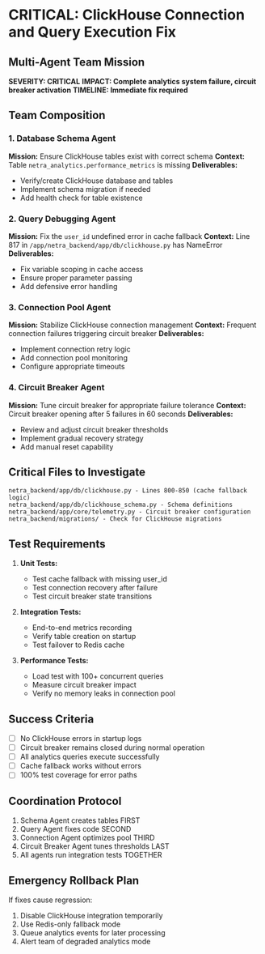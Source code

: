 # CRITICAL: ClickHouse Connection and Query Execution Fix
## Multi-Agent Team Mission

**SEVERITY: CRITICAL**
**IMPACT: Complete analytics system failure, circuit breaker activation**
**TIMELINE: Immediate fix required**

## Team Composition

### 1. Database Schema Agent
**Mission:** Ensure ClickHouse tables exist with correct schema
**Context:** Table `netra_analytics.performance_metrics` is missing
**Deliverables:**
- Verify/create ClickHouse database and tables
- Implement schema migration if needed
- Add health check for table existence

### 2. Query Debugging Agent
**Mission:** Fix the `user_id` undefined error in cache fallback
**Context:** Line 817 in `/app/netra_backend/app/db/clickhouse.py` has NameError
**Deliverables:**
- Fix variable scoping in cache access
- Ensure proper parameter passing
- Add defensive error handling

### 3. Connection Pool Agent
**Mission:** Stabilize ClickHouse connection management
**Context:** Frequent connection failures triggering circuit breaker
**Deliverables:**
- Implement connection retry logic
- Add connection pool monitoring
- Configure appropriate timeouts

### 4. Circuit Breaker Agent
**Mission:** Tune circuit breaker for appropriate failure tolerance
**Context:** Circuit breaker opening after 5 failures in 60 seconds
**Deliverables:**
- Review and adjust circuit breaker thresholds
- Implement gradual recovery strategy
- Add manual reset capability

## Critical Files to Investigate

```
netra_backend/app/db/clickhouse.py - Lines 800-850 (cache fallback logic)
netra_backend/app/db/clickhouse_schema.py - Schema definitions
netra_backend/app/core/telemetry.py - Circuit breaker configuration
netra_backend/migrations/ - Check for ClickHouse migrations
```

## Test Requirements

1. **Unit Tests:**
   - Test cache fallback with missing user_id
   - Test connection recovery after failure
   - Test circuit breaker state transitions

2. **Integration Tests:**
   - End-to-end metrics recording
   - Verify table creation on startup
   - Test failover to Redis cache

3. **Performance Tests:**
   - Load test with 100+ concurrent queries
   - Measure circuit breaker impact
   - Verify no memory leaks in connection pool

## Success Criteria

- [ ] No ClickHouse errors in startup logs
- [ ] Circuit breaker remains closed during normal operation
- [ ] All analytics queries execute successfully
- [ ] Cache fallback works without errors
- [ ] 100% test coverage for error paths

## Coordination Protocol

1. Schema Agent creates tables FIRST
2. Query Agent fixes code SECOND
3. Connection Agent optimizes pool THIRD
4. Circuit Breaker Agent tunes thresholds LAST
5. All agents run integration tests TOGETHER

## Emergency Rollback Plan

If fixes cause regression:
1. Disable ClickHouse integration temporarily
2. Use Redis-only fallback mode
3. Queue analytics events for later processing
4. Alert team of degraded analytics mode